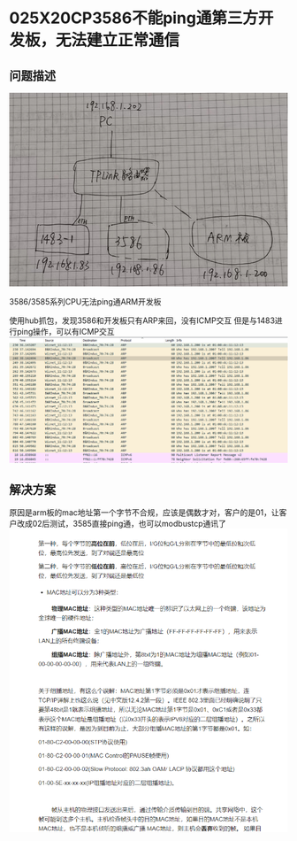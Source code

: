 # 025X20CP3586不能ping通第三方开发板，无法建立正常通信
## 问题描述

![Img](./FILES/025X20CP3586不能ping通第三方开发板，无法建立正常通信.md/img-20220725165521.png)

3586/3585系列CPU无法ping通ARM开发板

使用hub抓包，发现3586和开发板只有ARP来回，没有ICMP交互
但是与1483进行ping操作，可以有ICMP交互
![Img](./FILES/025X20CP3586不能ping通第三方开发板，无法建立正常通信.md/img-20220725165157.png)

## 解决方案
原因是arm板的mac地址第一个字节不合规，应该是偶数才对，客户的是01，让客户改成02后测试，3585直接ping通，也可以modbustcp通讯了
![Img](./FILES/025X20CP3586不能ping通第三方开发板，无法建立正常通信.md/img-20220725165100.png)
